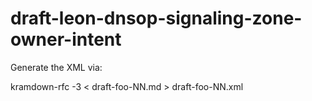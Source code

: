 # draft-leon-dnsop-signaling-zone-owner-intent

Generate the XML via:

kramdown-rfc -3 < draft-foo-NN.md > draft-foo-NN.xml
